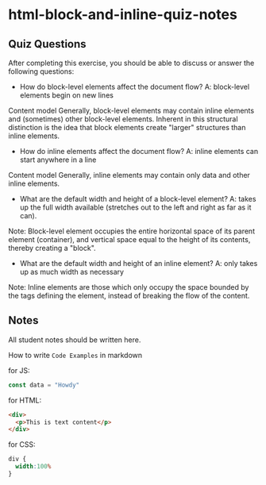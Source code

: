 # html-block-and-inline-quiz-notes

## Quiz Questions

After completing this exercise, you should be able to discuss or answer the following questions:

- How do block-level elements affect the document flow?
A: block-level elements begin on new lines

Content model
Generally, block-level elements may contain inline elements and (sometimes) other block-level elements. Inherent in this structural distinction is the idea that block elements create "larger" structures than inline elements.

- How do inline elements affect the document flow?
A: inline elements can start anywhere in a line

Content model
Generally, inline elements may contain only data and other inline elements.

- What are the default width and height of a block-level element?
A: takes up the full width available (stretches out to the left and right as far as it can).

Note:
Block-level element occupies the entire horizontal space of its parent element (container), and vertical space equal to the height of its contents, thereby creating a "block".

- What are the default width and height of an inline element?
A: only takes up as much width as necessary

Note:
Inline elements are those which only occupy the space bounded by the tags defining the element, instead of breaking the flow of the content.



## Notes

All student notes should be written here.


How to write `Code Examples` in markdown

for JS:
```javascript
const data = "Howdy"
```

for HTML:
```html
<div>
  <p>This is text content</p>
</div>
```

for CSS:
```css
div {
  width:100%
}
```

